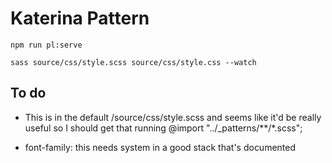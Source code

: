 # Katerina Pattern

``` npm run pl:serve ```

``` sass source/css/style.scss source/css/style.css --watch ```



## To do

- This is in the default /source/css/style.scss and seems like it'd be really useful so I should get that running @import "../_patterns/**/*.scss";

- font-family: this needs system in a good stack that's documented

